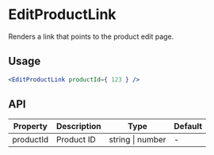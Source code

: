 # EditProductLink

Renders a link that points to the product edit page.

## Usage

```jsx
<EditProductLink productId={ 123 } />
```

## API

| Property  | Description | Type             | Default |
| --------- | ----------- | ---------------- | ------- |
| productId | Product ID  | string \| number | -       |
